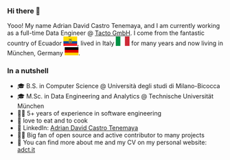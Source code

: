 ### Hi there 👋

Yooo! My name Adrian David Castro Tenemaya, and I am currently working as a full-time Data Engineer @ [Tacto GmbH](https://tacto.ai).
I come from the fantastic country of Ecuador <img src="ecuador.png" width="32" />, lived in Italy <img src="italy.png" width="32" /> for many years and now living in München, Germany <img src="germany.png" width="32" />.

### In a nutshell

- 🎓 B.S. in Computer Science @ Università degli studi di Milano-Bicocca
- 🎓 M.Sc. in Data Engineering and Analytics @ Technische Universität München
- 👷‍♂️ 5+ years of experience in software engineering
- 🍳 love to eat and to cook
- 🔗 LinkedIn: [Adrian David Castro Tenemaya](https://www.linkedin.com/in/adriandcastrot/)
- 🧑‍💻 Big fan of open source and active contributor to many projects
- 📃 You can find more about me and my CV on my personal website: [adct.it](https://adct.it)
